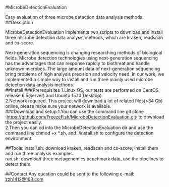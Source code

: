 #MicrobeDetectionEvaluation

Easy evaluation of three microbe detection data analysis methods.
##Desciption

MicrobeDetectionEvaluation implements two scripts to download and install three microbe detection data analysis methods, which are kraken, readscan and cs-score.<br>

Next-generation sequencing is changing researching methods of biological fields. Microbe detection technologies using next-generation sequencing has the advantages that can response rapidly to biothreat and handle unknown microbes. The large amount data of next-generation sequencing bring problems of high analysis precision and velocity need. In our work, we implemented a simple way to install and run three mainly used microbe detection data analysis methods. <br>
##Install
###Prerequisites
1.Linux OS, our tests are performed on CentOS release 6.5(server) and Ubuntu 15.10(Desktop)<br>
2.Network required. This project will download a lot of related files(>34 Gb) online, please make sure your network is available.<br>
###Download and setup
1.You can use the command line git clone ·https://github.com/FreezeFish/MicrobeDetectionEvaluation.git· to download the project easily.<br>
2.Then you can cd into the MicrobeDetectionEvaluation dir and use the command line chmod +x *.sh, and ./install.sh to configure the detection environment.

##Tools:
install.sh: download kraken, readscan and cs-score, install them and run three analysis examples. <br>
run.sh: download three metagenomics benchmark data, use the pipelines to detect them.

##Contact
Any question could be sent to the following e-mail:
zzh1412@163.com
